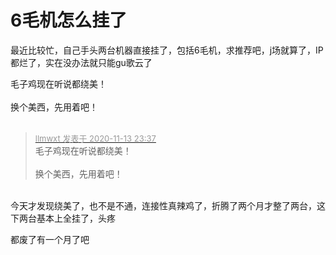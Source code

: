 # 6毛机怎么挂了


最近比较忙，自己手头两台机器直接挂了，包括6毛机，求推荐吧，j场就算了，IP都烂了，实在没办法就只能gu歌云了

毛子鸡现在听说都绕美！<br />
<br />
换个美西，先用着吧！<br />
<br />
<img src="static/image/smiley/default/lol.gif" smilieid="12" border="0" alt="" /><img src="static/image/smiley/default/lol.gif" smilieid="12" border="0" alt="" /><img src="static/image/smiley/default/lol.gif" smilieid="12" border="0" alt="" />

<div class="quote"><blockquote><font size="2"><a href="https://www.hostloc.com/forum.php?mod=redirect&amp;goto=findpost&amp;pid=9451176&amp;ptid=766438" target="_blank"><font color="#999999">llmwxt 发表于 2020-11-13 23:37</font></a></font><br />
毛子鸡现在听说都绕美！<br />
<br />
换个美西，先用着吧！</blockquote></div><br />
今天才发现绕美了，也不是不通，连接性真辣鸡了，折腾了两个月才整了两台，这下两台基本上全挂了，头疼

都废了有一个月了吧
